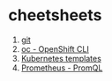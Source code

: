 # cheetsheets

1. [git](git.md)
1. [oc - OpenShift CLI](oc.md)
1. [Kubernetes templates](kubernetes-templates.md)
1. [Prometheus - PromQL](prometheus.md)
